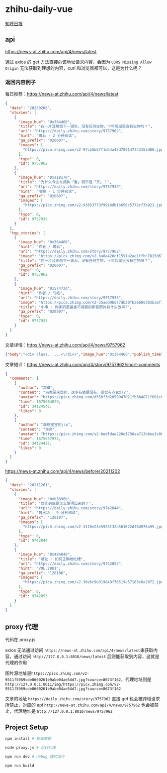 # zhihu-daily-vue

[知呼日报](https://daily.zhihu.com/)

## api

https://news-at.zhihu.com/api/4/news/latest

通过 axios 的 get 方法直接向该地址请求内容，会因为 `CORS Missing Allow Origin` 无法获取到理想的内容，curl 和浏览器都可以，这是为什么呢？

### 返回内容例子

每日推荐：https://news-at.zhihu.com/api/4/news/latest

```json
{
  "date": "20230206",
  "stories": [
    {
      "image_hue": "0x364460",
      "title": "在一片洼地倒下一湖水，没有任何生物，十年后湖里会有生物吗？",
      "url": "https://daily.zhihu.com/story/9757962",
      "hint": "瞻云 · 2 分钟阅读",
      "ga_prefix": "020607",
      "images": [
        "https://pica.zhimg.com/v2-97cb5b57f1db4a43d709147243153d88.jpg?source=8673f162"
      ],
      "type": 0,
      "id": 9757962
    },
    {
      "image_hue": "0xa18170",
      "title": "为什么今山东简称「鲁」而不是「齐」？",
      "url": "https://daily.zhihu.com/story/9757939",
      "hint": "哈蟆 · 1 分钟阅读",
      "ga_prefix": "020607",
      "images": [
        "https://picx.zhimg.com/v2-93853773f991bdb1b656c5772cf3b921.jpg?source=8673f162"
      ],
      "type": 0,
      "id": 9757939
    }
  ],
  "top_stories": [
    {
      "image_hue": "0x364460",
      "hint": "作者 / 瞻云",
      "url": "https://daily.zhihu.com/story/9757962",
      "image": "https://picx.zhimg.com/v2-ba0a420cf1591a2ae1ffbc7815d67a16.jpg?source=8673f162",
      "title": "在一片洼地倒下一湖水，没有任何生物，十年后湖里会有生物吗？",
      "ga_prefix": "020607",
      "type": 0,
      "id": 9757962
    },
    {
      "image_hue": "0x57473d",
      "hint": "作者 / 马拓",
      "url": "https://daily.zhihu.com/story/9757933",
      "image": "https://pica.zhimg.com/v2-35add9bd77db30fba660e303baaf1441.jpg?source=8673f162",
      "title": "小事 · 你手机里最舍不得删的那张照片有什么故事?",
      "ga_prefix": "020507",
      "type": 0,
      "id": 9757933
    }
  ]
}
```

文章详情：https://news-at.zhihu.com/api/4/news/9757962

```json
{"body":"<div class......<\/div>","image_hue":"0x364460","publish_time":1675638060,"title":"在一片洼地倒下一湖水，没有任何生物，十年后湖里会有生物吗？","url":"https:\/\/daily.zhihu.com\/story\/9757962","image":"https:\/\/picx.zhimg.com\/v2-ba0a420cf1591a2ae1ffbc7815d67a16.jpg?source=8673f162","share_url":"http:\/\/daily.zhihu.com\/story\/9757962","js":[],"create_time":1675415186,"ga_prefix":"020607","images":["https:\/\/pica.zhimg.com\/v2-97cb5b57f1db4a43d709147243153d88.jpg?source=8673f162"],"type":0,"id":9757962,"css":["http:\/\/news-at.zhihu.com\/css\/news_qa.auto.css?v=4b3e3"]}
```

文章短评：https://news-at.zhihu.com/api/4/story/9757962/short-comments

```json
{
  "comments": [
    {
      "author": "邓谦",
      "content": "鸟类带来鱼卵，这事有依据没有，感觉有点玄幻了",
      "avatar": "https://picx.zhimg.com/d35bf3d2059947021fb3b4871f601c65_l.jpg?source=8673f162",
      "time": 1675684029,
      "id": 34124542,
      "likes": 0
    },
    {
      "author": "海绵宝宝的jio",
      "content": "生命",
      "avatar": "https://picx.zhimg.com/v2-bedfdae220ef750aa713b8ea3c00db7d_l.jpg?source=8673f162",
      "time": 1675657972,
      "id": 34124427,
      "likes": 0
    }
  ]
}
```

https://news-at.zhihu.com/api/4/news/before/20211202

```json
{
  "date": "20211201",
  "stories": [
    {
      "image_hue": "0xb3896b",
      "title": "腐乳到底是怎么发明出来的？",
      "url": "https://daily.zhihu.com/story/9742844",
      "hint": "魏水华 · 9 分钟阅读",
      "ga_prefix": "120107",
      "images": [
        "https://pic3.zhimg.com/v2-3110e23e5923f32a561622df6d976a99.jpg?source=8673f162"
      ],
      "type": 0,
      "id": 9742844
    },
    {
      "image_hue": "0x484848",
      "title": "瞎扯 · 如何正确地吐槽",
      "url": "https://daily.zhihu.com/story/9742853",
      "hint": "VOL.2801",
      "ga_prefix": "120106",
      "images": [
        "https://pica.zhimg.com/v2-30e6c9e919849f76519e57163c0a2872.jpg?source=8673f162"
      ],
      "type": 0,
      "id": 9742853
    }
  ]
}
```

## proxy 代理

代码在 proxy.js

axios 无法通过访问 `https://news-at.zhihu.com/api/4/news/latest`来获取内容，通过访问 `http://127.0.0.1:8010/news/latest` 后则能获取到内容，这就是代理的作用

图片源地址是`https://picx.zhimg.com/v2-9511f5969cde0660261e9abe04ae54d7.jpg?source=8673f162`，代理地址则是 `http://127.0.0.1:8011/img/https://picx.zhimg.com/v2-9511f5969cde0660261e9abe04ae54d7.jpg?source=8673f162`

文章的地址 `https://daily.zhihu.com/story/9757962` 直接 get 也会被跨域请求所禁止，对应的 api `http://news-at.zhihu.com/api/4/news/9757962` 也会被禁止，代理地址是 `http://127.0.0.1:8010/news/9757962`

## Project Setup

```sh
npm install # 安装依赖

node proxy.js # 运行代理

npm run dev # debug 模式运行

npm run build
```
